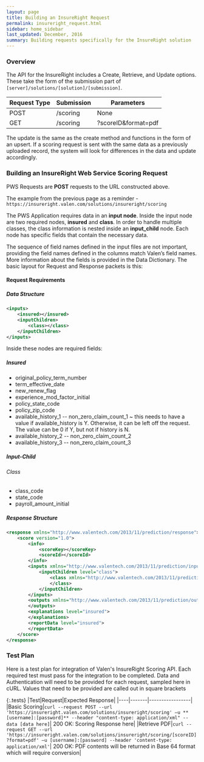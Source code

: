 ```yaml
---
layout: page
title: Building an InsureRight Request
permalink: insureright_request.html
sidebar: home_sidebar
last_updated: December, 2016
summary: Building requests specifically for the InsureRight solution
---
```


### Overview

The API for the InsureRight includes a Create, Retrieve, and Update options. These take the form of the submission part of `[server]/solutions/[solution]/[submission]`.

|Request Type|Submission|Parameters|
|------------|----------|----------|
|POST|/scoring|None|
|GET|/scoring|?scoreID&format=pdf|

The update is the same as the create method and functions in the form of an upsert. If a scoring request is sent with the same data as a previously uploaded record, the system will look for differences in the data and update accordingly.

### Building an InsureRight Web Service Scoring Request

PWS Requests are **POST** requests to the URL constructed above.

The example from the previous page as a reminder - `https://insureright.valen.com/solutions/insureright/scoring`

The PWS Application requires data in an **input node**. Inside the input node are two required nodes, **insured** and **class**. In order to handle multiple classes, the class information is nested inside an **input_child** node. Each node has specific fields that contain the necessary data.

The sequence of field names defined in the input files are not important, providing the field names defined in the columns match Valen’s field names. More information about the fields is provided in the Data Dictionary. The basic layout for Request and Response packets is this:

#### Request Requirements

##### Data Structure

```xml
<inputs>
	<insured></insured>
	<inputChildren>
		<class></class>
	</inputChildren>
</inputs>
```


Inside these nodes are required fields:
##### Insured
- original_policy_term_number
- term_effective_date
- new_renew_flag
- experience_mod_factor_initial
- policy_state_code
- policy_zip_code
- available_history_1
-- non_zero_claim_count_1 ~ this needs to have a value if available_history is Y. Otherwise, it can be left off the request. The value can be 0 if Y, but not if history is N.
- available_history_2
-- non_zero_claim_count_2
- available_history_3 
-- non_zero_claim_count_3


##### Input-Child

###### Class
- class_code
- state_code
- payroll_amount_initial

##### Response Structure

```xml
<response xmlns="http://www.valentech.com/2013/11/prediction/response">
    <score version="1.0">
        <info>
            <scoreKey></scoreKey>
            <scoreId></scoreId>
        </info>
        <inputs xmlns="http://www.valentech.com/2013/11/prediction/inputs" level="insured">
            <inputChildren level="class">
                <class xmlns="http://www.valentech.com/2013/11/prediction/class">
                </class>
            </inputChildren>
        </inputs>
        <outputs xmlns="http://www.valentech.com/2013/11/prediction/outputs" level="insured">
        </outputs>
        <explanations level="insured">
        </explanations>
        <reportData level="insured">
        </reportData>
    </score>
</response>
```




<!-- ### Data Dictionary

##### Input Data Specification

**Insured Node**

|Field Name|Data Type|Required|Valid Values|
|----------|---------|--------|------------| 
|<a href="#" data-toggle="tooltip" data-original-title="{{ site.data.glossary.original_policy_term_number }}">original_policy_term_number</a>|char (key)|Yes|Maximum of 50 alphanumeric and special characters.|
|<a href="#" data-toggle="tooltip" data-original-title="{{ site.data.glossary.term_effective_date }}">term_effective_date</a>|date (key)|Yes|YYYY-MM-DD|
|<a href="#" data-toggle="tooltip" data-original-title="{{ site.data.glossary.audit_method_code }}">audit_method_code</a>|char|No|<a href="#" data-toggle="tooltip" data-original-title="{{ site.data.glossary.audit_codes }}">P/T/M/I/W/E/N</a>|
|<a href="#" data-toggle="tooltip" data-original-title="{{ site.data.glossary.underwriter }}">underwriter</a>|char|No|Maximum of 100 alphanumeric and special characters, including spaces.|
|<a href="#" data-toggle="tooltip" data-original-title="{{ site.data.glossary.agency }}">agency</a>|char|No|Maximum of 100 alphanumeric and special characters, including spaces.|
|insured_name|char|No|Maximum of 100 alphanumeric and special characters, including spaces.|
|policy_address|char|No|Maximum of 100 alphanumeric and special characters, including spaces.|
|policy_city_name|char|No|Maximum of 50 alphanumeric characters, including spaces.|
|<a href="#" data-toggle="tooltip" data-original-title="{{ site.data.glossary.agency }}">policy_state_code</a>|char (key)|Yes|Maximum of 2 characters|
|<a href="#" data-toggle="tooltip" data-original-title="{{ site.data.glossary.agency }}">policy_zip_code</a>|char (key)|Yes|Must be 5-digit ZIP Code in accordance with U.S. Postal Service standards.|
|<a href="#" data-toggle="tooltip" data-original-title="{{ site.data.glossary.available_history }}">available_history_1</a>|boolean|Yes|Y or N|
|<a href="#" data-toggle="tooltip" data-original-title="{{ site.data.glossary.available_history }}">available_history_2</a>|boolean|Yes|Y or N|
|<a href="#" data-toggle="tooltip" data-original-title="{{ site.data.glossary.available_history }}">available_history_3</a>|boolean|Yes|Y or N|
|<a href="#" data-toggle="tooltip" data-original-title="{{ site.data.glossary.non_zero_claim_count }}">non_zero_claim_count_1</a>|integer|Dependency|If the ‘available_history_1’ field is “Y”, this field must have a value greater than or equal to 0 (zero). If the 'available_history_1' field is 'N,' this field must be left blank|
|<a href="#" data-toggle="tooltip" data-original-title="{{ site.data.glossary.non_zero_claim_count }}">non_zero_claim_count_2</a>|integer|Dependency|If the ‘available_history_2’ field is “Y”, this field must have a value greater than or equal to 0 (zero). If the 'available_history_2' field is 'N,' this field must be left blank|
|<a href="#" data-toggle="tooltip" data-original-title="{{ site.data.glossary.non_zero_claim_count }}">non_zero_claim_count_3</a>|integer|Dependency|If the ‘available_history_3’ field is “Y”, this field must have a value greater than or equal to 0 (zero). If the 'available_history_3' field is 'N,' this field must be left blank|

**Class Node**

|Field Name|Data Type|Required|Valid Values|
|----------|---------|--------|------------|
|policy_state_code|char|No|Maximum of 2 characters|
|state_code|char (key)|Yes|Maximum of 2 characters|
|<a href="#" data-toggle="tooltip" data-original-title="{{ site.data.glossary.non_zero_claim_count }}">class_code</a>|char (key)|Yes|Constrained to 4 digits, including leading zeroes|
|payroll_amount_initial|double|Yes|Must be greater than or equal to 0 (zero)|

##### Output Data Specification

**Info Node**

|Field Name|Data Type|Generated By|Purpose|
|----------|---------|------------|-------| 
|scoreKey|char (key)|Valen|Valen internal record identification|
|scoreId|char (key)|Valen|The value created by Valen to uniquely identify the score (ReportId)|

**Inputs Node**

|Field Name|Data Type|Generated By|Purpose|
|----------|---------|------------|-------| 
|policy_city_name|char|Original Submission|Pass through value from original submission|
|underwriter|char|Original Submission|Pass through value from original submission|
|non_zero_claim_count_1|integer|Original Submission|Pass through value from original submission|
|new_renew_flag|char|Original Submission|Pass through value from original submission|
|policy_zip_code|char|Original Submission|Pass through value from original submission|
|non_zero_claim_count_2|integer|Original Submission|Pass through value from original submission|
|available_history_2|integer|Original Submission|Pass through value from original submission|
|term_effective_date|date (key)|Original Submission|Pass through value from original submission|
|available_history_3|integer|Original Submission|Pass through value from original submission|
|agency|char|Original Submission|Pass through value from original submission|
|original_policy_term_number|char (key)|Original Submission|Pass through value from original submission|
|non_zero_claim_count_3|integer|Original Submission|Pass through value from original submission|
|policy_address|char|Original Submission|Pass through value from original submission|
|available_history_1|integer|Original Submission|Pass through value from original submission|
|audit_method_code|char|Original Submission|Pass through value from original submission|
|experience_mod_factor_intial|double|Original Submission|Pass through value from original submission|
|policy_state_code|char|Original Submission|Pass through value from original submission|
|insured_name|char|Original Submission|Pass through value from original submission|

**Input Children Node - Class subnode**

|Field Name|Data Type|Generated By|Purpose|
|----------|---------|------------|-------|
|Description|char|Valen|Textual description of the class code.|
|class_code|double|Original Submission|Pass through value from original submission|
|payroll_amount_initial|char|Original Submission|Pass through value from original submission|
|policy_state_code|char|Original Submission|Pass through value from original submission|

**Insured Node**

|Field Name|Data Type|Generated By|Purpose|
|----------|---------|------------|-------|
|pi_interpretation|char|Valen|Textual description of Premium Impact Model results|
|loss_ratio_relativity_prediction|double|Valen|Calculation related to the Risk Model|
|risk_lower_bound|double|Valen|Lower bound of the risk|
|term_effective_date|date|Original Submission|Pass through value from original submission|
|pi_bin|integer|Valen|Premium Impact bin value|
|pi_upper_bound|char|Valen|Upper bound of the Premium Impact bin|
|original_policy_term_number|char|Original Submission|Pass through value from original submission|
|pi_lower_bound|integer|Valen|Lower bound of the Premium Impact bin|
|misclass_lower_bound|double|Valen|Lower bound of the Misclassification bin|
|risk_upper_bound|double|Valen|Upper limit of the InsureRight Risk prediction|
|pi_prediction|double|Valen|Premium Impact prediction|
|misclass_interpretation|char|Valen|Textual interpretation related to the Misclassification bin|
|risk_bin|integer|Valen|InsureRight Risk bin value|
|misclass_bin|integer|Valen|Misclassification bin value|
|risk_interpretation|char|Valen|Textual interpretation of the InsureRight Risk prediction|

**Explain Nodes**

These nodes are often customized to reflect a specific model. Here are some generic explain descriptions.

|Node|Description|
|----|---------|
|Misclassification|Up to 5 occurrences of messages detailing the reasoning for a misclassification score|
|Premium Impact|Up to 5 occurrences of messages detailing the reasoning for a premium impact score|
|Risk|Up to 5 occurrences of messages detailing the reasoning for a risk score|

**Explanations**

For each explanations node the data will include:

explanation name=*a text description of the reason*

Description=*text description as displayed on Valen’s report* 

Importance=*a numeric indicator of the importance of this variable in the overall score* 

|Title|Description|
|-----|-----------|
|exposure_shift_prediction|Up to 5 descriptions and measures, associated with the explain nodes, providing information on the relative importance of reasons for a misclassification score|
|loss_ratio_relativity_prediction|Up to 5 descriptions and measures, associated with the explain nodes, providing information on the relative importance of reasons for a risk score|
|pi_score|Up to 5 descriptions and measures, associated with the explain nodes, providing information on the relative importance of reasons for a premium impact score|

**Report Data**

There will be a section or sections similar to the following. If there are more than one, the sort order will increment accordingly.

*classCodeComparison*

```xml
  <class sortOrder="0" type="governing"> 
    <stateCode>[state abbreviation]</stateCode> 
    <classCode>[numeric class code]</classCode> 
    <description>[textual class code description]</description> 
    <percentOfPayroll>[ double]</percentOfPayroll> 
    <percentOfObservations>[double]</percentOfObservations> 
  </class>
```

*governingClassSwapResults*

```xml
  <class sortOrder="0" type="governing"> 
    <agencyCode>[WC Agency]</agencyCode> 
    <classCode>[numeric class code]</classCode> 
    <description>[textual class code description]</description> 
    <percentOfOccurrence>[double]</percentOfOccurrence> 
    <percentOfPremiumImpact>[double]</percentOfPremiumImpact> 
  </class>
```
 -->

### Test Plan

Here is a test plan for integration of Valen's InsureRight Scoring API. Each required test must pass for the integration to be completed. Data and Authentication will need to be provided for each request, sampled here in cURL. Values that need to be provided are called out in square brackets

{:.tests}
|Test|Request|Expected Response|
|----|-------|-----------------|
|Basic Scoring|`curl --request POST --url 'https://insureright.valen.com/solutions/insureright/scoring' –u **[username]:[password]** --header "content-type: application/xml" --data [data here]`| 200 OK: Scoring Response here|
|Retrieve PDF|`curl --request GET --url 'https://insureright.valen.com/solutions/insureright/scoring/[scoreID]?format=pdf' –u [username]:[password] --header 'content-type: application/xml'`| 200 OK: PDF contents will be returned in Base 64 format which will require conversion|